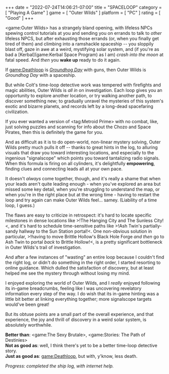 +++
date = "2022-07-24T14:06:21-07:00"
title = "SPACELOOP"
category = [ "Playing A Game" ]
game = [ "Outer Wilds" ]
platform = [ "PC" ]
rating = [ "Good" ]
+++

<game:Outer Wilds> has a strangely bland opening, with lifeless NPCs spewing control tutorials at you and sending you on errands to talk to <i>other</i> lifeless NPCS, but after exhausting those errands (or, when you finally get tired of them) and climbing into a ramshackle spaceship -- you sloppily blast off, gaze in awe at a weird, mystifying solar system, and (if you're as bad a [Kerbal](game:Kerbal Space Program) as I am) <i>crash into the moon</i> at fatal speed.  And <i>then</i> you <b>wake up</b> ready to do it again.

If <game:Deathloop> is <i><a href="https://www.imdb.com/title/tt0107048/">Groundhog Day</a></i> with guns, then Outer Wilds is <i>Groundhog Day</i> with a spaceship.

But while Colt's time-loop detective work was tempered with firefights and magic abilities, Outer Wilds is <i>all in</i> on investigation.  Each loop gives you an opportunity to explore another location, or try walking another path, to discover something new; to gradually unravel the mysteries of this system's exotic and bizarre planets, and records left by a long-dead spacefaring civilization.

If you ever wanted a version of <tag:Metroid Prime> with no combat, like, just solving puzzles and scanning for info about the Chozo and Space Pirates, then this is definitely the game for you.

And as difficult as it is to do open-world, non-linear mystery solving, Outer Wilds pretty much pulls it off -- thanks to great hints in the log, to alluring visuals that draw you toward interesting locations, and especially to the ingenious "signalscope" which points you toward tantalizing radio signals.  When this formula is firing on all cylinders, it's delightfully <b>empowering</b>, finding clues and connecting leads all at your own pace.

It doesn't <i>always</i> come together, though, and it's really a shame that when your leads aren't quite leading enough - when you've explored an area but missed some key detail, when you're struggling to understand the map, or when you're in the right place but at the wrong time - having to restart the loop and try again can make Outer Wilds feel... samey.  (Liability of a time loop, I guess.)

The flaws are easy to criticize in retrospect: it's hard to locate specific milestones in dense locations like >!The Hanging City and The Sunless City!<, and it's hard to schedule time-sensitive paths like >!Ash Twin's partially-sandy hallway to the Sun Station portal!<.  One non-obvious solution in particular, >!having to move Brittle Hollow's Black Hole Forge <i>and then</i> go to Ash Twin to portal <i>back</i> to Brittle Hollow!<, is a pretty significant bottleneck in Outer Wilds's trail of investigation.

And after a few instances of "wasting" an entire loop because I couldn't find the right log, or didn't do something in the right order, I started resorting to online guidance.  Which dulled the satisfaction of discovery, but at least helped me see the mystery through without losing my mind.

I enjoyed exploring the world of Outer Wilds, and I <i>really</i> enjoyed following its in-game breadcrumbs, feeling like I was uncovering revelatory information every step of the way.  I do wish that its in-game hinting was a little bit better at linking everything together; more signalscope targets would've been great!

But its obtuse points are a small part of the overall experience, and that experience, the joy and thrill of discovery in a weird solar system, is absolutely worthwhile.

<b>Better than</b>: <game:The Sexy Brutale>, <game:Stories: The Path of Destinies>  
<b>Not as good as</b>: well, I think there's yet to be a better time-loop detective story.  
<b>Just as good as</b>: <game:Deathloop>, but with, y'know, </i>less death</i>.

<i>Progress: completed the ship log, with internet help.</i>
